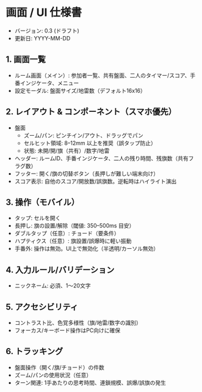# 画面 / UI 仕様書

- バージョン: 0.3 (ドラフト)
- 更新日: YYYY-MM-DD

## 1. 画面一覧
- ルーム画面（メイン）: 参加者一覧、共有盤面、二人のタイマー/スコア、手番インジケータ、メニュー
- 設定モーダル: 盤面サイズ/地雷数（デフォルト16x16）

## 2. レイアウト & コンポーネント（スマホ優先）
- 盤面
  - ズーム/パン: ピンチイン/アウト、ドラッグでパン
  - セルヒット領域: 8–12mm 以上を推奨（誤タップ防止）
  - 状態: 未開/開/旗（共有）/数字/地雷
- ヘッダー: ルームID、手番インジケータ、二人の残り時間、残旗数（共有フラグ数）
- フッター: 開く/旗の切替ボタン（長押しが難しい端末向け）
 - スコア表示: 自他のスコア/開放数/誤旗数。逆転時はハイライト演出

## 3. 操作（モバイル）
- タップ: セルを開く
- 長押し: 旗の設置/解除（閾値: 350–500ms 目安）
- ダブルタップ（任意）: チョード（要条件）
- ハプティクス（任意）: 旗設置/誤爆時に軽い振動
 - 手番外: 操作は無効。UI上で無効化（半透明/カーソル無効）

## 4. 入力ルール/バリデーション
- ニックネーム: 必須、1〜20文字

## 5. アクセシビリティ
- コントラスト比、色覚多様性（旗/地雷/数字の識別）
- フォーカス/キーボード操作はPC向けに確保

## 6. トラッキング
- 盤面操作（開く/旗/チョード）の件数
- ズーム/パンの使用状況（任意）
 - ターン関連: 1手あたりの思考時間、連鎖規模、誤爆/誤旗の発生
